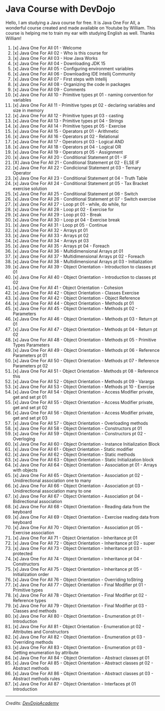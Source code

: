 # Java Course with DevDojo

Hello, I am studying a Java course for free. It is Java One For All, a wonderful course created and made available on Youtube by William. 
This course is helping me to train my ear with studying English as well. Thanks William!

1. [x] Java One For All 01 - Welcome
1. [x] Java One For All 02 - Who is this course for
1. [x] Java One For All 03 - How Java Works
1. [x] Java One For All 04 - Downloading JDK 15
1. [x] Java One For All 05 - Configuring environment variables
1. [x] Java One For All 06 - Downloading IDE Intellij Community
1. [x] Java One For All 07 - First steps with Intellij
1. [x] Java One For All 08 - Organizing the code in packages
1. [x] Java One For All 09 - Comments
1. [x] Java One For All 10 - Primitive types pt 01 - naming convention for variables
1. [x] Java One For All 11 - Primitive types pt 02 - declaring variables and size in memory
1. [x] Java One For All 12 - Primitive types pt 03 - casting
1. [x] Java One For All 13 - Primitive types pt 04 - Strings
1. [x] Java One For All 14 - Primitive types pt 05 - Exercise
1. [x] Java One For All 15 - Operators pt 01 - Arithmetic
1. [x] Java One For All 16 - Operators pt 02 - Relational
1. [x] Java One For All 17 - Operators pt 03 - Logical AND
1. [x] Java One For All 18 - Operators pt 04 - Logical OR
1. [x] Java One For All 19 - Operators pt 05 - Assignment
1. [x] Java One For All 20 - Conditional Statement pt 01 - IF
1. [X] Java One For All 21 - Conditional Statement pt 02 - ELSE IF
1. [x] Java One For All 22 - Condicional Statement pt 03 - Ternary Operator
1. [x] Java One For All 23 - Conditional Statement pt 04 - Truth Table
1. [x] Java One For All 24 - Conditional Statement pt 05 - Tax Bracket exercise solution
1. [x] Java One For All 25 - Conditional Statement pt 06 - Switch
1. [x] Java One For All 26 - Conditional Statement pt 07 - Switch exercise
1. [x] Java One For All 27 - Loop pt 01 - while, do while, for
1. [x] Java One For All 28 - Loop pt 02 - Exercise for
1. [x] Java One For All 29 - Loop pt 03 - Break
1. [x] Java One For All 30 - Loop pt 04 - Exercise break
1. [x] Java One For All 31 - Loop pt 05 - Continue
1. [x] Java One For All 32 - Arrays pt 01
1. [x] Java One For All 33 - Arrays pt 02
1. [x] Java One For All 34 - Arrays pt 03
1. [x] Java One For All 35 - Arrays pt 04 - Foreach
1. [x] Java One For All 36 - Multidimensional Arrays pt 01
1. [x] Java One For All 37 - Multidimensional Arrays pt 02 - Foreach
1. [x] Java One For All 38 - Multidimensional Arrays pt 03 - Initialization
1. [x] Java One For All 39 - Object Orientation - Introduction to classes pt 01
1. [x] Java One For All 40 - Object Orientation - Introduction to classes pt 02
1. [x] Java One For All 41 - Object Orientation - Cohesion
1. [x] Java One For All 42 - Object Orientation - Classes Exercise
1. [x] Java One For All 42 - Object Orientation - Object Reference
1. [x] Java One For All 44 - Object Orientation - Methods pt 01
1. [x] Java One For All 45 - Object Orientation - Methods pt 02 - Parameters
1. [x] Java One For All 46 - Object Orientation - Methods pt 03 - Return pt 01
1. [x] Java One For All 47 - Object Orientation - Methods pt 04 - Return pt 02
1. [x] Java One For All 48 - Object Orientation - Methods pt 05 - Primitive Types Parameters
1. [x] Java One For All 49 - Object Orientation - Methods pt 06 - Reference Parameters pt 01
1. [x] Java One For All 50 - Object Orientation - Methods pt 07 - Reference Parameters pt 02
1. [x] Java One For All 51 - Object Orientation - Methods pt 08 - Reference this
1. [x] Java One For All 52 - Object Orientation - Methods pt 09 - Varargs
1. [x] Java One For All 53 - Object Orientation - Methods pt 10 - Exercise
1. [x] Java One For All 54 - Object Orientation - Access Modifier private, get and set pt 01
1. [x] Java One For All 55 - Object Orientation - Access Modifier private, get and set pt 02
1. [x] Java One For All 56 - Object Orientation - Access Modifier private, get and set pt 03
1. [x] Java One For All 57 - Object Orientation - Overloading methods
1. [x] Java One For All 58 - Object Orientation - Constructors pt 01
1. [x] Java One For All 59 - Object Orientation - Constructors pt 02 - Overloging
1. [x] Java One For All 60 - Object Orientation - Instance Initialization Block
1. [x] Java One For All 61 - Object Orientation - Static modifier
1. [x] Java One For All 62 - Object Orientation - Static methods
1. [x] Java One For All 63 - Object Orientation - Static Initialization block
1. [x] Java One For All 64 - Object Orientation - Association pt 01 - Arrays with objects
1. [x] Java One For All 65 - Object Orientation - Association pt 02 - Unidirectional association one to many
1. [x] Java One For All 66 - Object Orientation - Association pt 03 - Unidirectional association many to one
1. [x] Java One For All 67 - Object Orientation - Association pt 04 - Bidirectional association
1. [x] Java One For All 68 - Object Orientation - Reading data from the keyboard
1. [x] Java One For All 69 - Object Orientation - Exercise reading data from keyboard
1. [x] Java One For All 70 - Object Orientation - Association pt 05 - Exercise association
1. [x] Java One For All 71 - Object Orientation - Inheritance pt 01
1. [x] Java One For All 72 - Object Orientation - Inheritance pt 02 - super
1. [x] Java One For All 73 - Object Orientation - Inheritance pt 03 - protected
1. [x] Java One For All 74 - Object Orientation - Inheritance pt 04 - Constructors
1. [x] Java One For All 75 - Object Orientation - Inheritance pt 05 - Initialization order
1. [x] Java One For All 76 - Object Orientation - Overriding toString
1. [x] Java One For All 77 - Object Orientation - Final Modifier pt 01 - Primitive types
1. [x] Java One For All 78 - Object Orientation - Final Modifier pt 02 - Reference types
1. [x] Java One For All 79 - Object Orientation - Final Modifier pt 03 - Classes and methods
1. [x] Java One For All 80 - Object Orientation - Enumeration pt 01 - Introduction
1. [x] Java One For All 81 - Object Orientation - Enumeration pt 02 - Attributes and Constructors
1. [x] Java One For All 82 - Object Orientation - Enumeration pt 03 - Overriding methods
1. [x] Java One For All 83 - Object Orientation - Enumeration pt 03 - Getting enumeration by attribute
1. [x] Java One For All 84 - Object Orientation - Abstract classes pt 01
1. [x] Java One For All 85 - Object Orientation - Abstract classes pt 02 - Abstract methods
1. [x] Java One For All 86 - Object Orientation - Abstract classes pt 03 - Abstract methods rules
1. [x] Java One For All 87 - Object Orientation - Interfaces pt 01  Introduction

---

_Credits: [DevDojoAcademy](https://www.youtube.com/@DevDojoAcademy)_